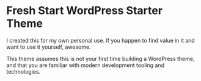 # Fresh Start WordPress Starter Theme

I created this for my own personal use. If you happen to find value in it and want to use it yourself, awesome.

This theme assumes this is not your first time building a WordPress theme, and that you are familiar with modern development tooling and technologies.
